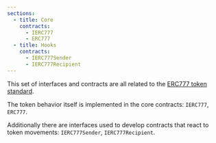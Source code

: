```yaml
---
sections:
  - title: Core
    contracts:
      - IERC777
      - ERC777
  - title: Hooks
    contracts:
      - IERC777Sender
      - IERC777Recipient
---
```


This set of interfaces and contracts are all related to the [ERC777 token standard](https://eips.ethereum.org/EIPS/eip-777).

The token behavior itself is implemented in the core contracts: `IERC777`, `ERC777`.

Additionally there are interfaces used to develop contracts that react to token movements: `IERC777Sender`, `IERC777Recipient`.
